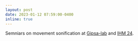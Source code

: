```yaml
---
layout: post
date: 2023-01-12 07:59:00-0400
inline: true
---
```


Semniars on movement sonification at <a href="https://performance.univ-grenoble-alpes.fr/fr/actualites/atelier-sonification-geste" target=blank>Gipsa-lab</a> and
<a href="https://gtson.lisn.upsaclay.fr/doku.php?id=ateliers:ihm24" target=blank>IHM 24</a>.

